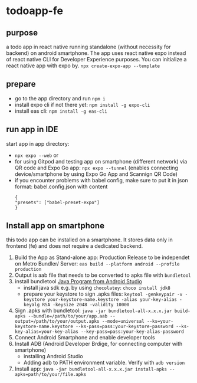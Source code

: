 # todoapp-fe
## purpose
a todo app in react native running standalone (without necessity for backend) on android smartphone.
The app uses react native expo instead of react native CLI for Developer Experience purposes. 
You can initialize a react native app with expo by.
```npx create-expo-app --template ```

## prepare
- go to the app directory and run `npm i`
- install expo cli if not there yet: `npm install -g expo-cli`
- install eas cli: `npm install -g eas-cli`
## run app in IDE
start app in app directory: 
- ```npx expo --web``` or
- for using Gitpod and testing app on smartphone (different network) via QR code and Expo Go app: ```npx expo --tunnel``` (enables connecting device/smartphone by using Expo Go App and Scannign QR Code)
-  if you encounter problems with babel config, make sure to put it in json format: babel.config.json with content
   ```
   {
   "presets": ["babel-preset-expo"]
   }
   ```
## Install app on smartphone
this todo app can be installed on a smartphone. It stores data only in frontend (fe) and does not require a dedicated backend.

1. Build the App as Stand-alone app: Production Release to be independet on Metro Bundler/ Server: ```eas build --platform android --profile production```
2. Output is aab file that needs to be converted to apks file with `bundletool`
3. install bundletool [Java Program from Android Studio](https://github.com/google/bundletool/releases)
   - install java sdk e.g. by using `chocolatey`: ```choco install jdk8```
   - prepare your keystore to sign .apks files: ```keytool -genkeypair -v -keystore your-keystore-name.keystore -alias your-key-alias -keyalg RSA -keysize 2048 -validity 10000```
4. Sign .apks with bundletool: ```java -jar bundletool-all-x.x.x.jar build-apks --bundle=/path/to/your/app.aab --output=/path/to/your/output.apks --mode=universal --ks=your-keystore-name.keystore --ks-pass=pass:your-keystore-password --ks-key-alias=your-key-alias --key-pass=pass:your-key-alias-password```
5. Connect Android Smartphone and enable developer tools
6. Install ADB (Android Developer Brdige, for connecting computer with smartphone)
   - installing Android Studio
   - Adding adb to PATH environment variable. Verify with ```adb version```
7. Install app: ```java -jar bundletool-all-x.x.x.jar install-apks --apks=path/to/your/file.apks```


